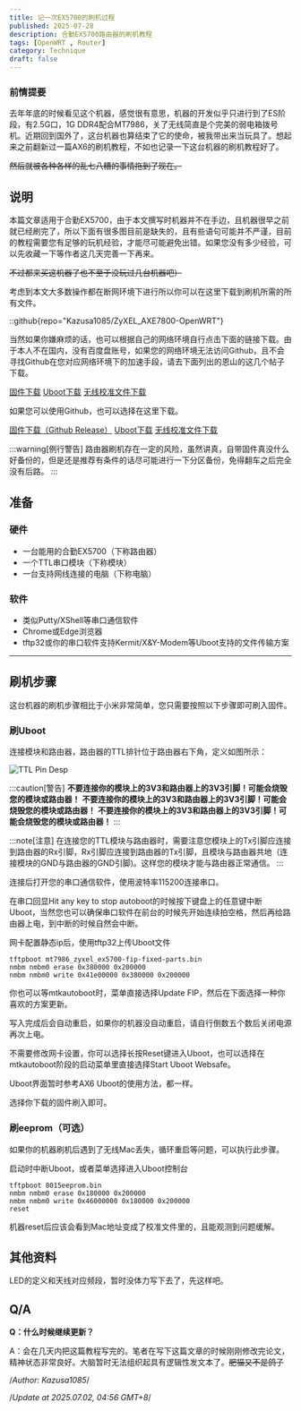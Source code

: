 ```yaml
---
title: 记一次EX5700的刷机过程
published: 2025-07-28
description: 合勤EX5700路由器的刷机教程
tags: [OpenWRT , Router]
category: Technique
draft: false
---
```

### 前情提要

去年年底的时候看见这个机器，感觉很有意思，机器的开发似乎只进行到了ES阶段，有2.5G口，1G DDR4配合MT7986，关了无线简直是个完美的弱电箱拨号机。近期回到国外了，这台机器也算结束了它的使命，被我带出来当玩具了。想起来之前翻新过一篇AX6的刷机教程，不如也记录一下这台机器的刷机教程好了。

~~然后就被各种各样的乱七八糟的事情拖到了现在。~~

## 说明

本篇文章适用于合勤EX5700，由于本文撰写时机器并不在手边，且机器很早之前就已经刷完了，所以下面有很多图目前是缺失的，且有些语句可能并不严谨，目前的教程需要您有足够的玩机经验，才能尽可能避免出错。如果您没有多少经验，可以先收藏一下等作者这几天完善一下再来。

~~不过都来买这机器了也不至于没玩过几台机器吧）~~

考虑到本文大多数操作都在断网环境下进行所以你可以在这里下载到刷机所需的所有文件。

::github{repo="Kazusa1085/ZyXEL_AXE7800-OpenWRT"}

当然如果你嫌麻烦的话，也可以根据自己的网络环境自行点击下面的链接下载。由于本人不在国内，没有百度盘账号，如果您的网络环境无法访问Github，且不会寻找Github在您对应网络环境下的加速手段，请去下面列出的恩山的这几个帖子下载。

[固件下载](https://www.right.com.cn/forum/forum.php?mod=viewthread&tid=8402801&highlight=ex5700) [Uboot下载](https://www.right.com.cn/forum/forum.php?mod=viewthread&tid=8391209) [无线校准文件下载](https://www.right.com.cn/forum/forum.php?mod=viewthread&tid=8401722)

如果您可以使用Github，也可以选择在这里下载。

[固件下载（Github Release）](https://github.com/Kazusa1085/ZyXEL_AXE7800-OpenWRT/releases/tag/2025.07.28-0348) [Uboot下载](https://github.com/Kazusa1085/ZyXEL_AXE7800-OpenWRT/raw/refs/heads/main/Files/Uboot/mt7986_zyxel_ex5700-fip-fixed-parts.bin) [无线校准文件下载](https://github.com/Kazusa1085/ZyXEL_AXE7800-OpenWRT/raw/refs/heads/main/Files/EEPROM/8015eeprom.bin)

:::warning[例行警告]
路由器刷机存在一定的风险，虽然讲真，自带固件真没什么好备份的，但是还是推荐有条件的话尽可能进行一下分区备份，免得翻车之后完全没有后路。
:::

## 准备

### 硬件

- 一台能用的合勤EX5700（下称路由器）
- 一个TTL串口模块（下称模块）
- 一台支持网线连接的电脑（下称电脑）

### 软件

- 类似Putty/XShell等串口通信软件
- Chrome或Edge浏览器
- tftp32或你的串口软件支持Kermit/X&Y-Modem等Uboot支持的文件传输方案

------

## 刷机步骤

这台机器的刷机步骤相比于小米非常简单，您只需要按照以下步骤即可刷入固件。

### 刷Uboot

连接模块和路由器，路由器的TTL排针位于路由器右下角，定义如图所示：

![TTL Pin Desp](https://Kazusa1085.github.io/picx-images-hosting/IMG_20250728_040823.83acewnxvs.webp)

:::caution[警告]
**不要连接你的模块上的3V3和路由器上的3V3引脚！可能会烧毁您的模块或路由器！**
**不要连接你的模块上的3V3和路由器上的3V3引脚！可能会烧毁您的模块或路由器！**
**不要连接你的模块上的3V3和路由器上的3V3引脚！可能会烧毁您的模块或路由器！**
:::

:::note[注意]
在连接您的TTL模块与路由器时，需要注意您模块上的Tx引脚应连接到路由器的Rx引脚，Rx引脚应连接到路由器的Tx引脚，且模块与路由器共地（连接模块的GND与路由器的GND引脚)。这样您的模块才能与路由器正常通信。
:::

连接后打开您的串口通信软件，使用波特率115200连接串口。

在串口回显Hit any key to stop autoboot的时候按下键盘上的任意键中断Uboot，当然您也可以确保串口软件在前台的时候先开始连续拍空格，然后再给路由器上电，到中断的时候自然会中断。

网卡配置静态ip后，使用tftp32上传Uboot文件

```shell
tftpboot mt7986_zyxel_ex5700-fip-fixed-parts.bin
nmbm nmbm0 erase 0x380000 0x200000
nmbm nmbm0 write 0x41e00000 0x380000 0x200000
```

你也可以等mtkautoboot时，菜单直接选择Update FIP，然后在下面选择一种你喜欢的方案更新。

写入完成后会自动重启，如果你的机器没自动重启，请自行倒数五个数后关闭电源再次上电。

不需要修改网卡设置，你可以选择长按Reset键进入Uboot，也可以选择在mtkautoboot阶段的启动菜单里直接选择Start Uboot Websafe。

Uboot界面暂时参考AX6 Uboot的使用方法，都一样。

选择你下载的固件刷入即可。

### 刷eeprom（可选）

如果你的机器刷机后遇到了无线Mac丢失，循环重启等问题，可以执行此步骤。

启动时中断Uboot，或者菜单选择进入Uboot控制台

```shell
tftpboot 8015eeprom.bin
nmbm nmbm0 erase 0x180000 0x200000
nmbm nmbm0 write 0x46000000 0x180000 0x200000
reset
```

机器reset后应该会看到Mac地址变成了校准文件里的，且能观测到问题缓解。

## 其他资料

LED的定义和天线对应频段，暂时没体力写下去了，先这样吧。

## Q/A

**Q：什么时候继续更新？**

A：会在几天内把这篇教程写完的。笔者在写下这篇文章的时候刚刚修改完论文，精神状态非常良好。大脑暂时无法组织起具有逻辑性发文本了。~~肥猫又不是鸽子~~




/*Author: Kazusa1085*/

/*Update at 2025.07.02, 04:56 GMT+8*/
